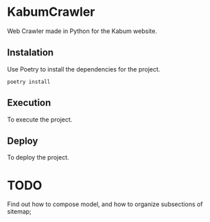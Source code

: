 # KabumCrawler

Web Crawler made in Python for the Kabum website.

## Instalation

Use Poetry to install the dependencies for the project.
```
poetry install
```

## Execution

To execute the project.

## Deploy

To deploy the project.

# TODO

Find out how to compose model, and how to organize subsections of sitemap;
